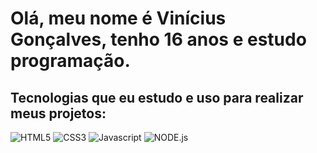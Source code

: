 # Olá, meu nome é Vinícius Gonçalves, tenho 16 anos e estudo programação.
## Tecnologias que eu estudo e uso para realizar meus projetos:

<div style="display: inline">
  <img src="https://img.shields.io/badge/HTML5-E34F26?style=for-the-badge&logo=html5&logoColor=white" alt="HTML5">
</div>
<div style="display: inline-block">
  <img src="https://img.shields.io/badge/CSS3-1572B6?style=for-the-badge&logo=css3&logoColor=white" alt="CSS3">
</div>
<div style="display: inline-block">
  <img src="https://img.shields.io/badge/JavaScript-323330?style=for-the-badge&logo=javascript&logoColor=F7DF1E" alt="Javascript">
</div>
<div style="display: inline-block">
  <img src="https://img.shields.io/badge/Node.js-43853D?style=for-the-badge&logo=node.js&logoColor=white" alt="NODE.js">
</div>
  
